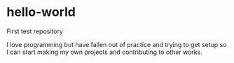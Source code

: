 # hello-world
First test repository

I love programming but have fallen out of practice and trying to get setup so I can start making my own projects and contributing to other works.
